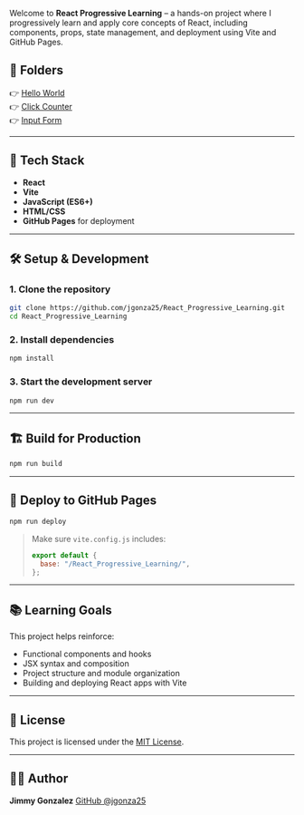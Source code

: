 Welcome to **React Progressive Learning** – a hands-on project where I progressively learn and apply core concepts of React, including components, props, state management, and deployment using Vite and GitHub Pages.

## 📁 Folders

👉 <a href="https://github.com/jgonza25/React_Progressive_Learning/tree/main/HelloWorld">Hello World</a>
<br>
👉 <a href="https://github.com/jgonza25/React_Progressive_Learning/tree/main/ClickCounter">Click Counter</a>
<br>
👉 <a href="https://github.com/jgonza25/React_Progressive_Learning/tree/main/InputForm">Input Form</a>

---

## 🚀 Tech Stack

- **React**
- **Vite**
- **JavaScript (ES6+)**
- **HTML/CSS**
- **GitHub Pages** for deployment

---

## 🛠️ Setup & Development

### 1. Clone the repository
```bash
git clone https://github.com/jgonza25/React_Progressive_Learning.git
cd React_Progressive_Learning
````

### 2. Install dependencies

```bash
npm install
```

### 3. Start the development server

```bash
npm run dev
```

---

## 🏗️ Build for Production

```bash
npm run build
```

---

## 🚀 Deploy to GitHub Pages

```bash
npm run deploy
```

> Make sure `vite.config.js` includes:
>
> ```js
> export default {
>   base: "/React_Progressive_Learning/",
> };
> ```

---

## 📚 Learning Goals

This project helps reinforce:

* Functional components and hooks
* JSX syntax and composition
* Project structure and module organization
* Building and deploying React apps with Vite

---

## 📄 License

This project is licensed under the [MIT License](LICENSE).

---

## 👨‍💻 Author

**Jimmy Gonzalez**
[GitHub @jgonza25](https://github.com/jgonza25)
